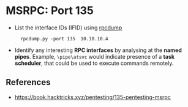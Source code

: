 # MSRPC: Port 135

* List the interface IDs (IFID) using [rpcdump](https://resources.oreilly.com/examples/9780596510305/tree/master/tools/rpctools)

        rpcdump.py -port 135  10.10.10.4
        
* Identify any interesting **RPC interfaces** by analysing at the **named pipes**. Example, `\pipe\atsvc` would indicate presence of a **task scheduler**, that could be used to execute commands remotely.

## References

* https://book.hacktricks.xyz/pentesting/135-pentesting-msrpc
